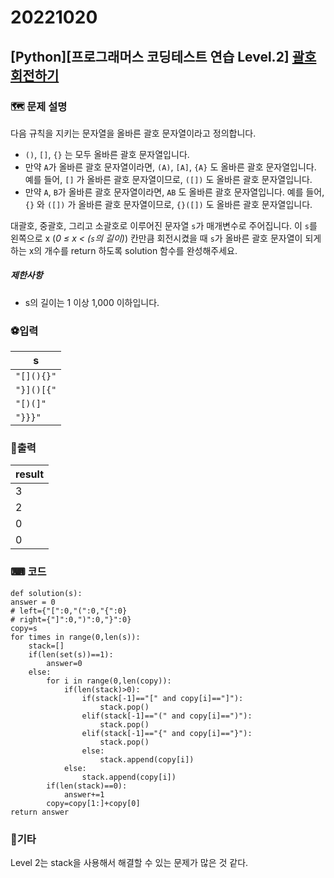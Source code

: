 # 20221020
## [Python][프로그래머스 코딩테스트 연습 Level.2]  [괄호 회전하기](https://school.programmers.co.kr/learn/courses/30/lessons/76502)

### 🗺 문제 설명
다음 규칙을 지키는 문자열을 올바른 괄호 문자열이라고 정의합니다.

-   `()`,  `[]`,  `{}`  는 모두 올바른 괄호 문자열입니다.
-   만약  `A`가 올바른 괄호 문자열이라면,  `(A)`,  `[A]`,  `{A}`  도 올바른 괄호 문자열입니다. 예를 들어,  `[]`  가 올바른 괄호 문자열이므로,  `([])`  도 올바른 괄호 문자열입니다.
-   만약  `A`,  `B`가 올바른 괄호 문자열이라면,  `AB`  도 올바른 괄호 문자열입니다. 예를 들어,  `{}`  와  `([])`  가 올바른 괄호 문자열이므로,  `{}([])`  도 올바른 괄호 문자열입니다.

대괄호, 중괄호, 그리고 소괄호로 이루어진 문자열  `s`가 매개변수로 주어집니다. 이  `s`를 왼쪽으로 x (_0 ≤ x < (`s`의 길이)_) 칸만큼 회전시켰을 때  `s`가 올바른 괄호 문자열이 되게 하는 x의 개수를 return 하도록 solution 함수를 완성해주세요.

##### 제한사항
-   s의 길이는 1 이상 1,000 이하입니다.


### ⚽입력
|s|
|--|
|`"[](){}"`|
|`"}]()[{"`|
|`"[)(]"`|
|`"}}}"`|

### 🥇출력
|result|
|--|
|3|
|2|
|0|
|0|

### ⌨ 코드
	def solution(s):
    answer = 0
    # left={"[":0,"(":0,"{":0}
    # right={"]":0,")":0,"}":0}
    copy=s
    for times in range(0,len(s)):
        stack=[]
        if(len(set(s))==1):
            answer=0
        else:
            for i in range(0,len(copy)):
                if(len(stack)>0):
                    if(stack[-1]=="[" and copy[i]=="]"):
                        stack.pop()
                    elif(stack[-1]=="(" and copy[i]==")"):
                        stack.pop()
                    elif(stack[-1]=="{" and copy[i]=="}"):
                        stack.pop()
                    else:
                        stack.append(copy[i])
                else:
                    stack.append(copy[i])
            if(len(stack)==0):
                answer+=1
            copy=copy[1:]+copy[0]
    return answer
    
### 👀기타
Level 2는 stack을 사용해서 해결할 수 있는 문제가 많은 것 같다.
